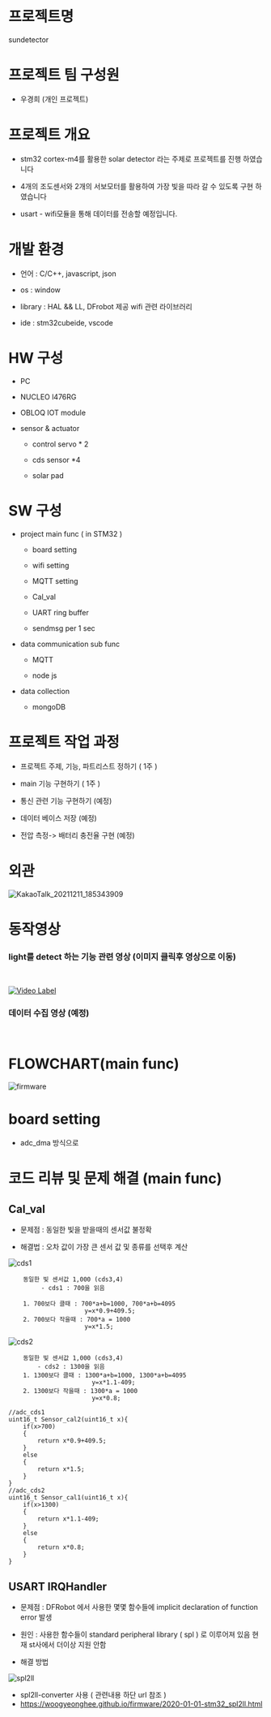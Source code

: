# 프로젝트명

sundetector

# 프로젝트 팀 구성원 

- 우경희 (개인 프로젝트)

# 프로젝트 개요

- stm32 cortex-m4를 활용한 solar detector 라는 주제로 프로젝트를 진행 하였습니다

- 4개의 조도센서와 2개의 서보모터를 활용하여 가장 빛을 따라 갈 수 있도록 구현 하였습니다

- usart - wifi모듈을 통해 데이터를 전송할 예정입니다.


# 개발 환경

- 언어 : C/C++, javascript, json

- os : window

- library : HAL && LL, DFrobot 제공 wifi 관련 라이브러리

- ide : stm32cubeide, vscode


# HW 구성

- PC

- NUCLEO l476RG

- OBLOQ IOT module

- sensor & actuator
  
  - control servo * 2
    
  - cds sensor *4

  - solar pad

# SW 구성

- project main func ( in STM32 )

  - board setting

  - wifi setting

  - MQTT setting

  - Cal_val

  - UART ring buffer

  - sendmsg per 1 sec


- data communication sub func

  - MQTT

  - node js

- data collection

  -  mongoDB


# 프로젝트 작업 과정

- 프로젝트 주제, 기능, 파트리스트 정하기 ( 1주 )

- main 기능 구현하기 ( 1주 )

- 통신 관련 기능 구현하기 (예정)

- 데이터 베이스 저장 (예정)

- 전압 측정-> 배터리 충전율 구현 (예정)

# 외관 

![KakaoTalk_20211211_185343909](https://user-images.githubusercontent.com/88933098/145672292-3a9da356-3d2d-4da4-a3b3-1b70a48dd9e2.jpg)

# 동작영상

### light를 detect 하는 기능 관련 영상 (이미지 클릭후 영상으로 이동)
<br/>

[![Video Label](https://user-images.githubusercontent.com/88933098/145672468-0b19eb3a-15f9-4b47-9024-c06487d4637f.png)](https://youtu.be/SaPicVdNIJQ)

### 데이터 수집 영상 (예정)
<br/>




# FLOWCHART(main func)

![firmware](https://user-images.githubusercontent.com/88933098/145672908-c09fea04-3f48-4a24-ab5a-a697f307eb43.png)

# board setting

- adc_dma 방식으로


# 코드 리뷰 및 문제 해결 (main func)

## Cal_val


- 문제점 : 동일한 빛을 받을때의 센서값 불정확

- 해결법 : 오차 값이 가장 큰 센서 값 및 종류를 선택후 계산

![cds1](https://user-images.githubusercontent.com/88933098/145672606-58faa529-00c3-43f9-8169-7f0d4c72b46f.png)
~~~
	동일한 빛 센서값 1,000 (cds3,4)
	     - cds1 : 700을 읽음
	
	1. 700보다 클때 : 700*a+b=1000, 700*a+b=4095
	                 y=x*0.9+409.5;
	2. 700보다 작을때 : 700*a = 1000
	                 y=x*1.5;
~~~

![cds2](https://user-images.githubusercontent.com/88933098/145672633-3cdfd881-be52-453e-b9da-f939cb599655.png)

~~~
	동일한 빛 센서값 1,000 (cds3,4)
	    - cds2 : 1300을 읽음
	1. 1300보다 클때 : 1300*a+b=1000, 1300*a+b=4095
	                   y=x*1.1-409;
	2. 1300보다 작을때 : 1300*a = 1000
	                   y=x*0.8;
~~~
~~~
//adc_cds1
uint16_t Sensor_cal2(uint16_t x){
	if(x>700)
	{
		return x*0.9+409.5;
	}
	else
	{
		return x*1.5;
	}
}
//adc_cds2
uint16_t Sensor_cal1(uint16_t x){
	if(x>1300)
	{
		return x*1.1-409;
	}
	else
	{
		return x*0.8;
	}
}
 ~~~
 
 ## USART IRQHandler

- 문제점 : DFRobot 에서 사용한 몇몇 함수들에 implicit declaration of function error 발생

- 원인 : 사용한 함수들이 standard peripheral library ( spl ) 로 이루어져 있음 현재 st사에서 더이상 지원 안함

- 해결 방법

![spl2ll](https://user-images.githubusercontent.com/88933098/145715190-9de035ad-fdcf-4ada-96ee-0dfdc161b194.JPG)

  - spl2ll-converter 사용 ( 관련내용 하단 url 참조 )
  - https://woogyeonghee.github.io/firmware/2020-01-01-stm32_spl2ll.html



